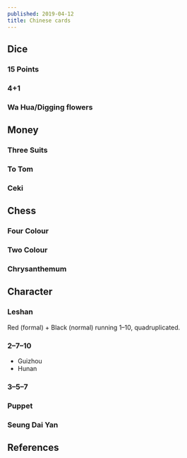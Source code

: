 ```yaml
---
published: 2019-04-12
title: Chinese cards
---
```


## Dice

### 15 Points

### 4+1 

### Wa Hua/Digging flowers

## Money

### Three Suits

### To Tom

### Ceki

## Chess

### Four Colour

### Two Colour

### Chrysanthemum

## Character

### Leshan

Red (formal) + Black (normal) running 1–10, quadruplicated.

### 2–7–10

* Guizhou 
* Hunan


### 3–5–7

### Puppet 

### Seung Dai Yan

## References
